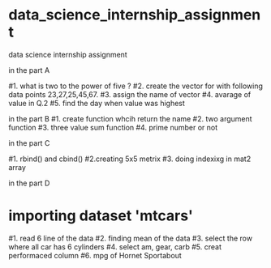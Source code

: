 # data_science_internship_assignment

data science internship assignment

in the part A

#1. what is two to the power of five ?
#2. create the vector for with following data points 23,27,25,45,67.
#3. assign the name of vector
#4. avarage of value in Q.2
#5. find the day  when value was highest

in the part B
#1. create function whcih return the name
#2. two argument function
#3. three value sum function
#4. prime number or not

in the part C

#1. rbind() and cbind()
#2.creating 5x5 metrix
#3. doing indexixg in mat2 array

in the part D

# importing dataset 'mtcars'

#1. read 6 line of the data
#2. finding mean of the data
#3. select the row where all car has 6 cylinders
#4. select am, gear, carb
#5. creat performaced column
#6. mpg of Hornet Sportabout



